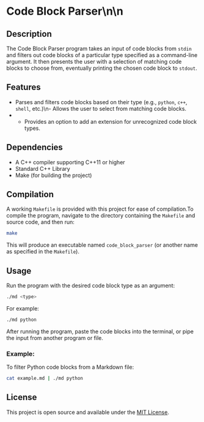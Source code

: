 # Code Block Parser\n\n
## Description
The Code Block Parser program takes an input of code blocks from `stdin` and filters out code blocks of a particular type specified as a command-line argument. It then presents the user with a selection of matching code blocks to choose from, eventually printing the chosen code block to `stdout`.
## Features
- Parses and filters code blocks based on their type (e.g., `python`, `c++`, `shell`, etc.)\n- Allows the user to select from matching code blocks.
- - Provides an option to add an extension for unrecognized code block types.
## Dependencies
- A C++ compiler supporting C++11 or higher
- Standard C++ Library
- Make (for building the project)
## Compilation
A working `Makefile` is provided with this project for ease of compilation.To compile the program, navigate to the directory containing the `Makefile` and source code, and then run:
```bash
make
```
This will produce an executable named `code_block_parser` (or another name as specified in the `Makefile`).
## Usage
Run the program with the desired code block type as an argument:
```bash
./md <type>
```
For example:
```bash
./md python
```
After running the program, paste the code blocks into the terminal, or pipe the input from another program or file.
### Example:
To filter Python code blocks from a Markdown file:
```bash
cat example.md | ./md python
```
## License
This project is open source and available under the [MIT License](LICENSE).

